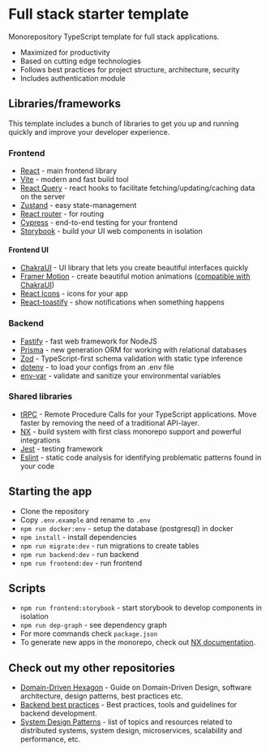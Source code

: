 # Full stack starter template

Monorepository TypeScript template for full stack applications.

- Maximized for productivity
- Based on cutting edge technologies
- Follows best practices for project structure, architecture, security
- Includes authentication module

## Libraries/frameworks

This template includes a bunch of libraries to get you up and running quickly and improve your developer experience.

### Frontend

- [React](https://reactjs.org/) - main frontend library
- [Vite](https://vitejs.dev/) - modern and fast build tool
- [React Query](https://react-query-v3.tanstack.com/) - react hooks to facilitate fetching/updating/caching data on the server
- [Zustand](https://github.com/pmndrs/zustand) - easy state-management
- [React router](https://reactrouter.com/en/main) - for routing
- [Cypress](https://www.cypress.io/) - end-to-end testing for your frontend
- [Storybook](https://storybook.js.org/) - build your UI web components in isolation

#### Frontend UI

- [ChakraUI](https://chakra-ui.com/) - UI library that lets you create beautiful interfaces quickly
- [Framer Motion](https://www.framer.com/motion/) - create beautiful motion animations ([compatible with ChakraUI](https://chakra-ui.com/getting-started/with-framer))
- [React Icons](https://react-icons.github.io/react-icons/) - icons for your app
- [React-toastify](https://fkhadra.github.io/react-toastify/introduction) - show notifications when something happens

### Backend

- [Fastify](https://www.fastify.io/) - fast web framework for NodeJS
- [Prisma](https://www.prisma.io/) - new generation ORM for working with relational databases
- [Zod](https://github.com/colinhacks/zod) - TypeScript-first schema validation with static type inference
- [dotenv](https://www.npmjs.com/package/dotenv) - to load your configs from an .env file
- [env-var](https://www.npmjs.com/package/env-var) - validate and sanitize your environmental variables

### Shared libraries

- [tRPC](https://trpc.io/) - Remote Procedure Calls for your TypeScript applications. Move faster by removing the need of a traditional API-layer.
- [NX](https://nx.dev/) - build system with first class monorepo support and powerful integrations
- [Jest](https://jestjs.io/) - testing framework
- [Eslint](https://eslint.org/) - static code analysis for identifying problematic patterns found in your code

## Starting the app

- Clone the repository
- Copy `.env.example` and rename to `.env`
- `npm run docker:env` - setup the database (postgresql) in docker
- `npm install` - install dependencies
- `npm run migrate:dev` - run migrations to create tables
- `npm run backend:dev` - run backend
- `npm run frontend:dev` - run frontend

## Scripts

- `npm run frontend:storybook` - start storybook to develop components in isolation
- `npm run dep-graph` - see dependency graph
- For more commands check `package.json`
- To generate new apps in the monorepo, check out [NX documentation](https://nx.dev/packages/nx/documents/generate).

## Check out my other repositories

- [Domain-Driven Hexagon](https://github.com/Sairyss/domain-driven-hexagon) - Guide on Domain-Driven Design, software architecture, design patterns, best practices etc.
- [Backend best practices](https://github.com/Sairyss/backend-best-practices) - Best practices, tools and guidelines for backend development.
- [System Design Patterns](https://github.com/Sairyss/system-design-patterns) - list of topics and resources related to distributed systems, system design, microservices, scalability and performance, etc.
